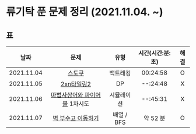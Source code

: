 # 류기탁 푼 문제 정리 (2021.11.04. ~)

## 표
|날짜|문제|유형|시간(시간:분:초)|해결|
|:--------:|:---------------------------------------------:|:----:|:----:|:--:|
|2021.11.04|[스도쿠](https://www.acmicpc.net/problem/2580)|백트래킹|00:24:58|O|
|2021.11.05|[2xn타일링2](https://www.acmicpc.net/problem/11727)|DP|--:24:48|X|
|2021.11.06|[마법사상어와 파이어볼](https://www.acmicpc.net/problem/20056) 1차시도 |시뮬레이션|--:45:31|X|
|2021.11.07|[벽 부수고 이동하기](https://www.acmicpc.net/problem/2206) | 배열 / BFS |약 52 분|O|



